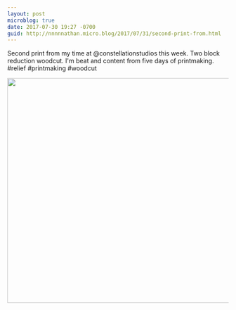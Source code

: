 ```yaml
---
layout: post
microblog: true
date: 2017-07-30 19:27 -0700
guid: http://nnnnnathan.micro.blog/2017/07/31/second-print-from.html
---
```

Second print from my time at  @constellationstudios this week. Two block reduction woodcut. I'm beat and content from five days of printmaking. #relief #printmaking #woodcut

<img src="http://nnnnnathan.micro.blog/uploads/2017/f748a065e0.jpg" width="600" height="512" />
